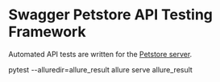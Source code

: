 # Swagger Petstore API Testing Framework

Automated API tests are written for the [Petstore server](https://petstore.swagger.io/).



pytest --alluredir=allure_result
allure serve allure_result